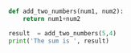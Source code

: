 ```py title="add_numbers.py" linenums="1" 

def add_two_numbers(num1, num2):
    return num1+num2

result  = add_two_numbers(5,4)
print('The sum is ', result)
```